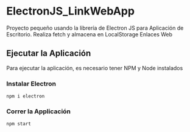 # ElectronJS_LinkWebApp
Proyecto pequeño usando la librería de Electron JS para Aplicación de Escritorio. Realiza fetch y almacena en LocalStorage Enlaces Web


## Ejecutar la Aplicación
Para ejecutar la aplicación, es necesario tener NPM y Node instalados

### Instalar Electron
`npm i electron`

### Correr la Applicación
`npm start`
